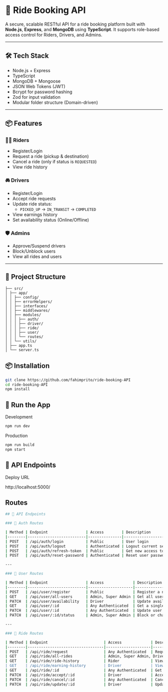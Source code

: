 # 🚗 Ride Booking API

A secure, scalable RESTful API for a ride booking platform built with **Node.js**, **Express**, and **MongoDB** using **TypeScript**. It supports role-based access control for Riders, Drivers, and Admins.

---

## 🛠️ Tech Stack

- Node.js + Express
- TypeScript
- MongoDB + Mongoose
- JSON Web Tokens (JWT)
- Bcrypt for password hashing
- Zod for input validation
- Modular folder structure (Domain-driven)

---

## 📦 Features

### 🧑‍💼 Riders
- Register/Login
- Request a ride (pickup & destination)
- Cancel a ride (only if status is `REQUESTED`)
- View ride history

### 🚘 Drivers
- Register/Login
- Accept ride requests
- Update ride status:
  - `PICKED_UP` → `IN_TRANSIT` → `COMPLETED`
- View earnings history
- Set availability status (Online/Offline)

### 🛡️ Admins
- Approve/Suspend drivers
- Block/Unblock users
- View all rides and users

---

## 📁 Project Structure

```
├── src/
│ ├── app/
│ │ ├── config/
│ │ ├── errorHelpers/
│ │ ├── interfaces/
│ │ ├── middlewares/
│ │ ├── modules/
│ │ │ ├── auth/
│ │ │ ├── driver/
│ │ │ ├── ride/ 
│ │ │ ├── user/ 
│ │ │ └── routes/ 
│ │ └── utils/
│ ├── app.ts
│ └── server.ts 

```

## 📦 Installation

```bash
git clone https://github.com/fahimprito/ride-booking-API
cd ride-booking-API
npm install
```
## 🧪 Run the App
Development
```bash
npm run dev
```
Production
```bash
npm run build
npm start
```

## 🔗 API Endpoints

Deploy URL

http://localhost:5000/


## Routes

```bash
## 📡 API Endpoints

### 🔐 Auth Routes

| Method | Endpoint                 | Access        | Description                     |
|--------|--------------------------|---------------|---------------------------------|
| POST   | /api/auth/login          | Public        | User login                      |
| POST   | /api/auth/logout         | Authenticated | Logout current session          |
| POST   | /api/auth/refresh-token  | Public        | Get new access token            |
| POST   | /api/auth/reset-password | Authenticated | Reset user password             |

---

### 👤 User Routes

| Method | Endpoint                 | Access             | Description                      |
|--------|--------------------------|--------------------|----------------------------------|
| POST   | /api/user/register       | Public             | Register a new user              |
| GET    | /api/user/all-users      | Admin, Super Admin | Get all users                    |
| PATCH  | /api/user/availability   | Driver             | Update availability status       |
| GET    | /api/user/:id            | Any Authenticated  | Get a single user by ID          |
| PATCH  | /api/user/:id            | Any Authenticated  | Update user info by ID           |
| PATCH  | /api/user/:id/status     | Admin, Super Admin | Block or change user status      |

---

### 🚗 Ride Routes

| Method | Endpoint                         | Access             | Description                          |
|--------|----------------------------------|--------------------|--------------------------------------|
| POST   | /api/ride/request                | Any Authenticated  | Request a new ride                   |
| GET    | /api/ride/all-rides              | Admin, Super Admin, Driver | Get all rides               |
| GET    | /api/ride/ride-history           | Rider              | View rider's ride history            |
| GET    | /api/ride/earning-history        | Driver             | View driver's earnings history       |
| GET    | /api/ride/:id                    | Any Authenticated  | Get ride details by ID               |
| PATCH  | /api/ride/accept/:id             | Driver             | Accept a ride request                |
| PATCH  | /api/ride/cancel/:id             | Any Authenticated  | Cancel a ride                        |
| PATCH  | /api/ride/update/:id             | Driver             | Update ride details/status           |


```
